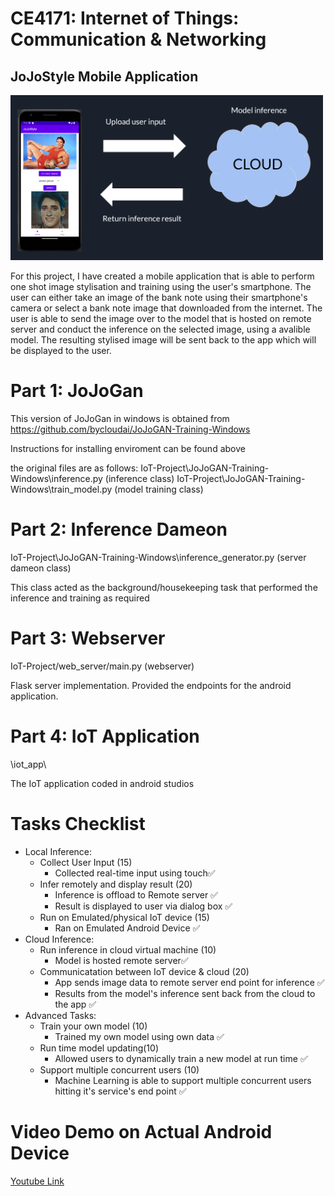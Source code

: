# CE4171: Internet of Things: Communication & Networking

## JoJoStyle Mobile Application

<img src="images/achitecture.png" width="500">

For this project, I have created a mobile application that is able to perform one shot image stylisation and training using the user's smartphone. The user can either take an image of the bank note using their smartphone's camera or select a bank note image that downloaded from the internet. The user is able to send the image over to the model that is hosted on remote server and conduct the inference on the selected image, using a avalible model. The resulting stylised image will be sent back to the app which will be displayed to the user.

# Part 1: JoJoGan

This version of JoJoGan in windows is obtained from 
https://github.com/bycloudai/JoJoGAN-Training-Windows

Instructions for installing enviroment can be found above

the original files are as follows:
IoT-Project\JoJoGAN-Training-Windows\inference.py (inference class)
IoT-Project\JoJoGAN-Training-Windows\train_model.py (model training class)

# Part 2: Inference Dameon
IoT-Project\JoJoGAN-Training-Windows\inference_generator.py (server dameon class)

This class acted as the background/housekeeping task that performed the inference and training as required


# Part 3: Webserver
IoT-Project/web_server/main.py (webserver)

Flask server implementation. Provided the endpoints for the android application.

# Part 4: IoT Application
\iot_app\

The IoT application coded in android studios

# Tasks Checklist

- Local Inference:
  - Collect User Input (15)
    - Collected real-time input using touch:white_check_mark:
  - Infer remotely and display result (20)
    - Inference is offload to Remote server :white_check_mark:
    - Result is displayed to user via dialog box :white_check_mark:
  - Run on Emulated/physical IoT device (15)
    - Ran on Emulated Android Device :white_check_mark:
- Cloud Inference:
  - Run inference in cloud virtual machine (10)
    - Model is hosted remote server:white_check_mark:
  - Communicatation between IoT device & cloud (20)
    - App sends image data to remote server end point for inference :white_check_mark:
    - Results from the model's inference sent back from the cloud to the app :white_check_mark:
- Advanced Tasks:
  - Train your own model (10)
    - Trained my own model using own data :white_check_mark:
  - Run time model updating(10)
    - Allowed users to dynamically train a new model at run time :white_check_mark:
  - Support multiple concurrent users (10)
    - Machine Learning is able to support multiple concurrent users hitting it's service's end point :white_check_mark:

# Video Demo on Actual Android Device

<a href="https://youtu.be/trkiVvVaZhU" target="_blank">Youtube Link</a>
